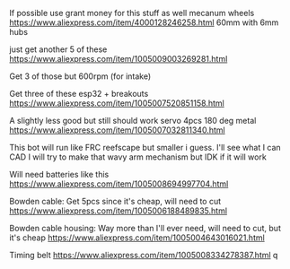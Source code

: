 If possible use grant money for this stuff as well
mecanum wheels
https://www.aliexpress.com/item/4000128246258.html
60mm with 6mm hubs

just get another 5 of these
https://www.aliexpress.com/item/1005009003269281.html

Get 3 of those but 600rpm (for intake)

Get three of these esp32 + breakouts
https://www.aliexpress.com/item/1005007520851158.html

A slightly less good but still should work servo
4pcs 180 deg metal
https://www.aliexpress.com/item/1005007032811340.html

This bot will run like FRC reefscape but smaller i guess. I'll see what I can CAD
I will try to make that wavy arm mechanism but IDK if it will work

Will need batteries like this
https://www.aliexpress.com/item/1005008694997704.html


Bowden cable: Get 5pcs since it's cheap, will need to cut 
https://www.aliexpress.com/item/1005006188489835.html

Bowden cable housing: Way more than I'll ever need, will need to cut, but it's cheap
https://www.aliexpress.com/item/1005004643016021.html

Timing belt 
https://www.aliexpress.com/item/1005008334278387.html q